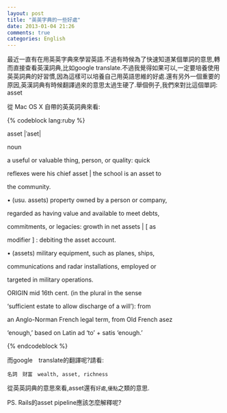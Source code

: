 ```yaml
---
layout: post
title: "英英字典的一些好處"
date: 2013-01-04 21:26
comments: true
categories: English
---
```

最近一直有在用英英字典來學習英語.不過有時候為了快速知道某個單詞的意思,轉而直接查看英漢詞典,比如google translate.不過我覺得如果可以,一定要培養使用英英詞典的好習慣,因為這樣可以培養自己用英語思維的好處.還有另外一個重要的原因,英漢詞典有時候翻譯過來的意思太過生硬了.舉個例子,我們來對比這個單詞: asset

從 Mac OS X 自帶的英英詞典來看:

{% codeblock lang:ruby %}

asset |ˈaset|

noun

a useful or valuable thing, person, or quality: quick 

reflexes were his chief asset | the school is an asset to 

the community.

• (usu. assets) property owned by a person or company, 

regarded as having value and available to meet debts, 

commitments, or legacies: growth in net assets | [ as 

modifier ] : debiting the asset account.

• (assets) military equipment, such as planes, ships, 

communications and radar installations, employed or 

targeted in military operations.

ORIGIN mid 16th cent. (in the plural in the sense 

‘sufficient estate to allow discharge of a will’): from 

an Anglo-Norman French legal term, from Old French asez 

‘enough,’ based on Latin ad ‘to’ + satis ‘enough.’

{% endcodeblock %}

而google　translate的翻譯呢?請看:

`名詞　财富　wealth, asset, richness`

從英英詞典的意思來看,asset還有`好處`,`優點`之類的意思.

PS. Rails的asset pipeline應該怎麼解釋呢?